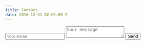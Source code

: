 ```yaml
---
title: Contact
date: 2016-12-31 02:02:00 Z
---
```


<script async custom-element="amp-form" src="https://cdn.ampproject.org/v0/amp-form-0.1.js"></script>

<form method="POST" action-xhr="https://formspree.io/hitech126@gmail.com">
  <input type="email" name="email" placeholder="Your email">
  <textarea name="message" placeholder="Your message"></textarea>
  <button type="submit">Send</button>
</form>
